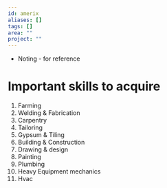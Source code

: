 ```yaml
---
id: amerix
aliases: []
tags: []
area: ""
project: ""
---
```


- Noting - for reference

# Important skills to acquire

1. Farming
2. Welding & Fabrication
3. Carpentry
4. Tailoring
5. Gypsum & Tiling
6. Building & Construction
7. Drawing & design
8. Painting
9. Plumbing
10. Heavy Equipment mechanics
11. Hvac
